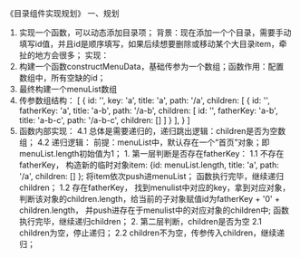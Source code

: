 《目录组件实现规划》
一、规划
1. 实现一个函数，可以动态添加目录项；
背景：现在添加一个个目录，需要手动填写id值，并且id是顺序填写，如果后续想要删除或移动某个大目录item，牵扯的地方会很多；
实现：
1. 构建一个函数constructMenuData，基础传参为一个数组；函数作用：配置数组中，所有空缺的id；
2. 最终构建一个menuList数组
3. 传参数组结构：
[
    {
        id: '',
        key: 'a',
        title: 'a',
        path: '/a',
        children: [
            {
                id: '',
                fatherKey: 'a',
                title: 'a-b',
                path: '/a-b',
                children: [
                    id: '',
                    fatherKey: 'a-b',
                    title: 'a-b-c',
                    path: '/a-b-c',
                    children: []
                ]
            }
        ],
    }
]
4. 函数内部实现：
    4.1 总体是需要递归的，递归跳出逻辑：children是否为空数组；
    4.2 递归逻辑：
        前提：menuList中，默认存在一个“首页”对象；即menuList.length初始值为1；
        1. 第一层判断是否存在fatherKey：
        1.1 不存在fatherKey，
          构造新的临时对象item: {id: menuList.length, title: 'a', path: '/a', children: [] };
          将item依次push进menuList；
          函数执行完毕，继续递归children；
        1.2 存在fatherKey，
          找到menulist中对应的key，拿到对应对象，
          判断该对象的children.length，给当前的子对象赋值id为fatherKey + '0' + children.length，
          并push进存在于menulist中的对应对象的children中;
          函数执行完毕，继续递归children；
        2. 第二层判断，children是否为空
        2.1 children为空，停止递归；
        2.2 children不为空，传参传入children，继续递归；
          
        